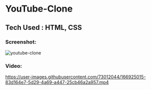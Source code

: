# YouTube-Clone

## Tech Used : HTML, CSS

### Screenshot:
![youtube-clone](https://user-images.githubusercontent.com/73012044/166862353-61d383b8-e94d-46f0-9f3f-c7a3206271de.jpg)

### Video:
https://user-images.githubusercontent.com/73012044/166925015-83d164e7-5d29-4a69-a447-25cb46a2a957.mp4

